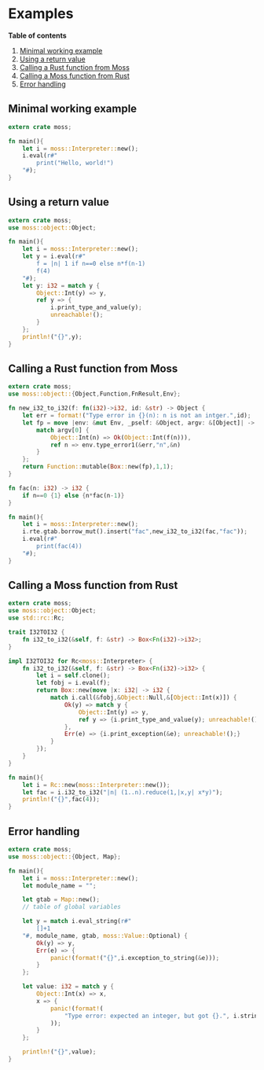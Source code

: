 
# Examples

**Table of contents**
1. [Minimal working example](#minimal-working-example)
2. [Using a return value](#using-a-return-value)
3. [Calling a Rust function from Moss](#calling-a-rust-function-from-moss)
4. [Calling a Moss function from Rust](#calling-a-moss-function-from-rust)
5. [Error handling](#error-handling)

## Minimal working example

```rust
extern crate moss;

fn main(){
    let i = moss::Interpreter::new();
    i.eval(r#"
        print("Hello, world!")
    "#);
}
```

## Using a return value

```rust
extern crate moss;
use moss::object::Object;

fn main(){
    let i = moss::Interpreter::new();
    let y = i.eval(r#"
        f = |n| 1 if n==0 else n*f(n-1)
        f(4)
    "#);
    let y: i32 = match y {
        Object::Int(y) => y,
        ref y => {
            i.print_type_and_value(y);
            unreachable!();
        }
    };
    println!("{}",y);
}
```

## Calling a Rust function from Moss

```rust
extern crate moss;
use moss::object::{Object,Function,FnResult,Env};

fn new_i32_to_i32(f: fn(i32)->i32, id: &str) -> Object {
    let err = format!("Type error in {}(n): n is not an intger.",id);
    let fp = move |env: &mut Env, _pself: &Object, argv: &[Object]| -> FnResult {
        match argv[0] {
            Object::Int(n) => Ok(Object::Int(f(n))),
            ref n => env.type_error1(&err,"n",&n)
        }
    };
    return Function::mutable(Box::new(fp),1,1);
}

fn fac(n: i32) -> i32 {
    if n==0 {1} else {n*fac(n-1)}
}

fn main(){
    let i = moss::Interpreter::new();
    i.rte.gtab.borrow_mut().insert("fac",new_i32_to_i32(fac,"fac"));
    i.eval(r#"
        print(fac(4))
    "#);
}
```

## Calling a Moss function from Rust

```rust
extern crate moss;
use moss::object::Object;
use std::rc::Rc;

trait I32TOI32 {
    fn i32_to_i32(&self, f: &str) -> Box<Fn(i32)->i32>;
}

impl I32TOI32 for Rc<moss::Interpreter> {
    fn i32_to_i32(&self, f: &str) -> Box<Fn(i32)->i32> {
        let i = self.clone();
        let fobj = i.eval(f);
        return Box::new(move |x: i32| -> i32 {
            match i.call(&fobj,&Object::Null,&[Object::Int(x)]) {
                Ok(y) => match y {
                    Object::Int(y) => y,
                    ref y => {i.print_type_and_value(y); unreachable!();}
                },
                Err(e) => {i.print_exception(&e); unreachable!();}
            }
        });
    }
}

fn main(){
    let i = Rc::new(moss::Interpreter::new());
    let fac = i.i32_to_i32("|n| (1..n).reduce(1,|x,y| x*y)");
    println!("{}",fac(4));
}
```

## Error handling

```rust
extern crate moss;
use moss::object::{Object, Map};

fn main(){
    let i = moss::Interpreter::new();
    let module_name = "";

    let gtab = Map::new();
    // table of global variables

    let y = match i.eval_string(r#"
        []+1
    "#, module_name, gtab, moss::Value::Optional) {
        Ok(y) => y,
        Err(e) => {
            panic!(format!("{}",i.exception_to_string(&e)));
        }
    };

    let value: i32 = match y {
        Object::Int(x) => x,
        x => {
            panic!(format!(
                "Type error: expected an integer, but got {}.", i.string(&x)
            ));
        }
    };

    println!("{}",value);
}
```
